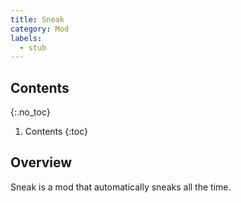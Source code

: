 ```yaml
---
title: Sneak
category: Mod
labels:
  - stub
---
```

## Contents
{:.no_toc}
1. Contents
{:toc}

## Overview
Sneak is a mod that automatically sneaks all the time.
